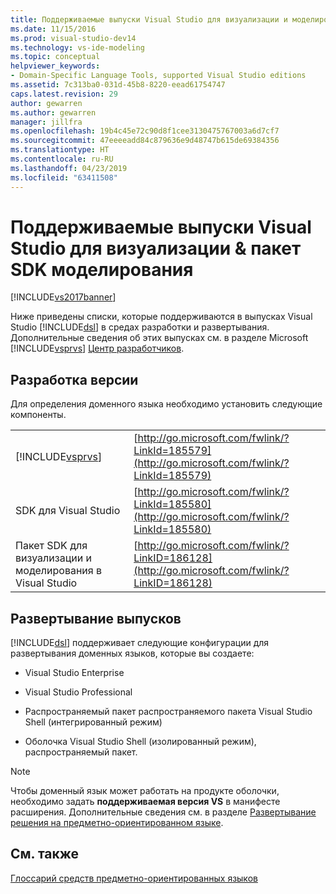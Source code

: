 ```yaml
---
title: Поддерживаемые выпуски Visual Studio для визуализации и моделирования SDK | Документация Майкрософт
ms.date: 11/15/2016
ms.prod: visual-studio-dev14
ms.technology: vs-ide-modeling
ms.topic: conceptual
helpviewer_keywords:
- Domain-Specific Language Tools, supported Visual Studio editions
ms.assetid: 7c313ba0-031d-45b8-8220-eead61754747
caps.latest.revision: 29
author: gewarren
ms.author: gewarren
manager: jillfra
ms.openlocfilehash: 19b4c45e72c90d8f1cee3130475767003a6d7cf7
ms.sourcegitcommit: 47eeeeadd84c879636e9d48747b615de69384356
ms.translationtype: HT
ms.contentlocale: ru-RU
ms.lasthandoff: 04/23/2019
ms.locfileid: "63411508"
---
```

# <a name="supported-visual-studio-editions-for-visualization-amp-modeling-sdk"></a>Поддерживаемые выпуски Visual Studio для визуализации &amp; пакет SDK моделирования
[!INCLUDE[vs2017banner](../includes/vs2017banner.md)]

Ниже приведены списки, которые поддерживаются в выпусках Visual Studio [!INCLUDE[dsl](../includes/dsl-md.md)] в средах разработки и развертывания. Дополнительные сведения об этих выпусках см. в разделе Microsoft [!INCLUDE[vsprvs](../includes/vsprvs-md.md)] [Центр разработчиков](http://go.microsoft.com/fwlink/?LinkId=75628).

## <a name="authoring-edition"></a>Разработка версии
 Для определения доменного языка необходимо установить следующие компоненты.

|||
|-|-|
|[!INCLUDE[vsprvs](../includes/vsprvs-md.md)]|[http://go.microsoft.com/fwlink/?LinkId=185579](http://go.microsoft.com/fwlink/?LinkId=185579)|
|SDK для Visual Studio|[http://go.microsoft.com/fwlink/?LinkId=185580](http://go.microsoft.com/fwlink/?LinkId=185580)|
|Пакет SDK для визуализации и моделирования в Visual Studio|[http://go.microsoft.com/fwlink/?LinkID=186128](http://go.microsoft.com/fwlink/?LinkID=186128)|

## <a name="deployment-editions"></a>Развертывание выпусков
 [!INCLUDE[dsl](../includes/dsl-md.md)] поддерживает следующие конфигурации для развертывания доменных языков, которые вы создаете:

- Visual Studio Enterprise

- Visual Studio Professional

- Распространяемый пакет распространяемого пакета Visual Studio Shell (интегрированный режим)

- Оболочка Visual Studio Shell (изолированный режим), распространяемый пакет.

> [!NOTE]
> Чтобы доменный язык может работать на продукте оболочки, необходимо задать **поддерживаемая версия VS** в манифесте расширения. Дополнительные сведения см. в разделе [Развертывание решения на предметно-ориентированном языке](../modeling/deploying-domain-specific-language-solutions.md).

## <a name="see-also"></a>См. также
 [Глоссарий средств предметно-ориентированных языков](http://msdn.microsoft.com/ca5e84cb-a315-465c-be24-76aa3df276aa)
